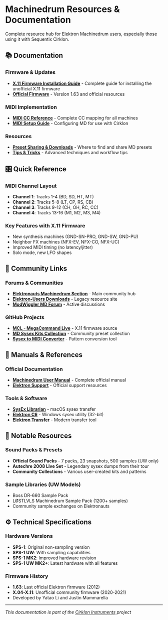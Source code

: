 # Machinedrum Resources & Documentation

Complete resource hub for Elektron Machinedrum users, especially those using it with Sequentix Cirklon.

## 📚 Documentation

### Firmware & Updates
- **[X.11 Firmware Installation Guide](x11_firmware_guide.md)** - Complete guide for installing the unofficial X.11 firmware
- **[Official Firmware](https://www.elektron.se/support-downloads/machinedrum)** - Version 1.63 and official resources

### MIDI Implementation
- **[MIDI CC Reference](midi_cc_reference.md)** - Complete CC mapping for all machines
- **[MIDI Setup Guide](midi_setup.md)** - Configuring MD for use with Cirklon

### Resources
- **[Preset Sharing & Downloads](preset_sharing.md)** - Where to find and share MD presets
- **[Tips & Tricks](tips_tricks.md)** - Advanced techniques and workflow tips

## 🎛️ Quick Reference

### MIDI Channel Layout
- **Channel 1**: Tracks 1-4 (BD, SD, HT, MT)
- **Channel 2**: Tracks 5-8 (LT, CP, RS, CB)
- **Channel 3**: Tracks 9-12 (CH, OH, RC, CC)
- **Channel 4**: Tracks 13-16 (M1, M2, M3, M4)

### Key Features with X.11 Firmware
- New synthesis machines (GND-SN-PRO, GND-SW, GND-PU)
- Neighbor FX machines (NFX-EV, NFX-CO, NFX-UC)
- Improved MIDI timing (no latency/jitter)
- Solo mode, new LFO shapes

## 🔗 Community Links

### Forums & Communities
- **[Elektronauts Machinedrum Section](https://www.elektronauts.com/c/instruments/machinedrum/9)** - Main community hub
- **[Elektron-Users Downloads](http://www.elektron-users.com/index.php?task=cat_view&Itemid=30&gid=36)** - Legacy resource site
- **[ModWiggler MD Forum](https://www.modwiggler.com/forum/)** - Active discussions

### GitHub Projects
- **[MCL - MegaCommand Live](https://github.com/jmamma/MCL)** - X.11 firmware source
- **[MD Sysex Kits Collection](https://github.com/antonelse/MD-SPSI-MKII-ae)** - Community preset collection
- **[Sysex to MIDI Converter](https://github.com/carrierdown/elektron-sysex-to-midi)** - Pattern conversion tool

## 📖 Manuals & References

### Official Documentation
- **[Machinedrum User Manual](https://www.elektron.se/wp-content/uploads/2021/05/Machinedrum-User-Manual_ENG.pdf)** - Complete official manual
- **[Elektron Support](https://www.elektron.se/support/)** - Official support resources

### Tools & Software
- **[SysEx Librarian](https://www.snoize.com/SysExLibrarian/)** - macOS sysex transfer
- **[Elektron C6](https://www.elektron.se/support-downloads/)** - Windows sysex utility (32-bit)
- **[Elektron Transfer](https://www.elektron.se/support-downloads/transfer)** - Modern transfer tool

## 🎵 Notable Resources

### Sound Packs & Presets
- **Official Sound Packs** - 7 packs, 23 snapshots, 500 samples (UW only)
- **Autechre 2008 Live Set** - Legendary sysex dumps from their tour
- **Community Collections** - Various user-created kits and patterns

### Sample Libraries (UW Models)
- Boss DR-660 Sample Pack
- LØSTLVLS Machinedrum Sample Pack (1200+ samples)
- Community sample exchanges on Elektronauts

## ⚙️ Technical Specifications

### Hardware Versions
- **SPS-1**: Original non-sampling version
- **SPS-1 UW**: With sampling capabilities
- **SPS-1 MK2**: Improved hardware revision
- **SPS-1 UW MK2+**: Latest hardware with all features

### Firmware History
- **1.63**: Last official Elektron firmware (2012)
- **X.04-X.11**: Unofficial community firmware (2020-2021)
- Developed by Yatao Li and Justin Mammarella

---

*This documentation is part of the [Cirklon Instruments](../../README.md) project*